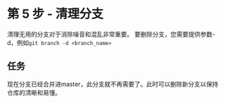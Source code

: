 # 第 5 步 - 清理分支
清理无用的分支对于消除噪音和混乱非常重要。 要删除分支，您需要提供参数-d，例如`git branch -d <branch_name>`

## 任务
现在分支已经合并进master，此分支就不再需要了。此时可以删除新分支以保持仓库的清晰和易懂。
